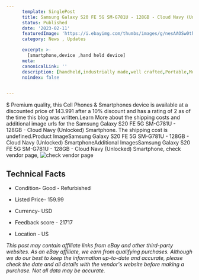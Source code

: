 ```yaml
---
      template: SinglePost
      title: Samsung Galaxy S20 FE 5G SM-G781U - 128GB - Cloud Navy (Unlocked) Smartphone
      status: Published
      date: '2023-02-11'
      featuredImage: 'https://i.ebayimg.com/thumbs/images/g/nesAAOSw0thjjoPh/s-l225.jpg'
      category: News , Updates

      excerpt: >-
        [smartphone,device ,hand held device]
      meta:
      canonicalLink: ''
      description: [handheld,industrially made,well crafted,Portable,Mobile,Compact,Convenient,Lightweight,Maneuverable,Man-portable,Miniature,Carriable,Hand-held,Light,Holdable,Transportable,Mobile device,Pocket-sized,On-the-go,Wireless,Cordless,Compact size,Convenient size, smartphone,device ,hand held device]
      noindex: false

        
---
```

$
    Premium quality, this Cell Phones & Smartphones device is available at a discounted price of 143.991 after a 10% discount and has a rating of 2 as of the time this blog was written.Learn More about the shipping costs and additional image urls for the Samsung Galaxy S20 FE 5G SM-G781U - 128GB - Cloud Navy (Unlocked) Smartphone. The shipping cost is undefined.Product ImageSamsung Galaxy S20 FE 5G SM-G781U - 128GB - Cloud Navy (Unlocked) SmartphoneAdditional ImagesSamsung Galaxy S20 FE 5G SM-G781U - 128GB - Cloud Navy (Unlocked) Smartphone, check vendor page, ![check vendor page](https://origin-galleryplus.ebayimg.com/ws/web/266027278403_2_0_1/225x225.jpg,https://origin-galleryplus.ebayimg.com/ws/web/266027278403_3_0_1/225x225.jpg,https://origin-galleryplus.ebayimg.com/ws/web/266027278403_4_0_1/225x225.jpg,https://origin-galleryplus.ebayimg.com/ws/web/266027278403_5_0_1/225x225.jpg,https://origin-galleryplus.ebayimg.com/ws/web/266027278403_6_0_1/225x225.jpg)
    
    

 ## Technical Facts 



     
      

 - Condition- Good - Refurbished 


      

 - Listed Price- 159.99 


      

 - Currency- USD 


      

 - Feedback score - 21717 


      

 - Location - US 


      
      

 *_This post may contain affiliate links from eBay and other third-party websites. As an eBay affiliate, we earn from qualifying purchases. Although we do our best to keep the information up-to-date and accurate, please check the date and all details with the vendor's website before making a purchase. Not all data may be accurate._*



    
    
    
    
    